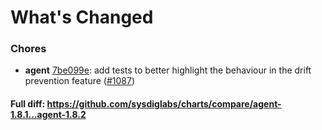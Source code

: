 # What's Changed

### Chores
- **agent** [7be099e](https://github.com/sysdiglabs/charts/commit/7be099e7099fa5d6bfee0d6d9314bf4c1e3d0b03): add tests to better highlight the behaviour in the drift prevention feature ([#1087](https://github.com/sysdiglabs/charts/issues/1087))

#### Full diff: https://github.com/sysdiglabs/charts/compare/agent-1.8.1...agent-1.8.2
